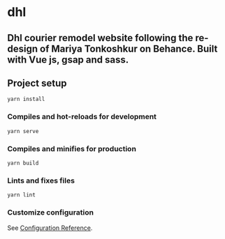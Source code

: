 

# dhl

## Dhl courier  remodel website following the re-design of Mariya Tonkoshkur on Behance. Built with Vue js, gsap and sass.

## Project setup
```
yarn install
```

### Compiles and hot-reloads for development
```
yarn serve
```

### Compiles and minifies for production
```
yarn build
```

### Lints and fixes files
```
yarn lint
```

### Customize configuration
See [Configuration Reference](https://cli.vuejs.org/config/).
